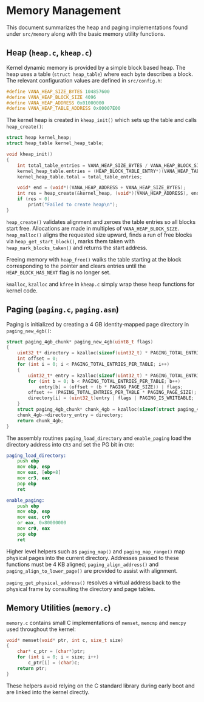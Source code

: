 # Memory Management

This document summarizes the heap and paging implementations found under `src/memory` along with the basic memory utility functions.

## Heap (`heap.c`, `kheap.c`)

Kernel dynamic memory is provided by a simple block based heap. The heap uses a table (`struct heap_table`) where each byte describes a block. The relevant configuration values are defined in `src/config.h`:

```c
#define VANA_HEAP_SIZE_BYTES 104857600
#define VANA_HEAP_BLOCK_SIZE 4096
#define VANA_HEAP_ADDRESS 0x01000000
#define VANA_HEAP_TABLE_ADDRESS 0x00007E00
```

The kernel heap is created in `kheap_init()` which sets up the table and calls `heap_create()`:

```c
struct heap kernel_heap;
struct heap_table kernel_heap_table;

void kheap_init()
{
    int total_table_entries = VANA_HEAP_SIZE_BYTES / VANA_HEAP_BLOCK_SIZE;
    kernel_heap_table.entries = (HEAP_BLOCK_TABLE_ENTRY*)(VANA_HEAP_TABLE_ADDRESS);
    kernel_heap_table.total = total_table_entries;

    void* end = (void*)(VANA_HEAP_ADDRESS + VANA_HEAP_SIZE_BYTES);
    int res = heap_create(&kernel_heap, (void*)(VANA_HEAP_ADDRESS), end, &kernel_heap_table);
    if (res < 0)
        print("Failed to create heap\n");
}
```

`heap_create()` validates alignment and zeroes the table entries so all blocks start free. Allocations are made in multiples of `VANA_HEAP_BLOCK_SIZE`. `heap_malloc()` aligns the requested size upward, finds a run of free blocks via `heap_get_start_block()`, marks them taken with `heap_mark_blocks_taken()` and returns the start address.

Freeing memory with `heap_free()` walks the table starting at the block corresponding to the pointer and clears entries until the `HEAP_BLOCK_HAS_NEXT` flag is no longer set.

`kmalloc`, `kzalloc` and `kfree` in `kheap.c` simply wrap these heap functions for kernel code.

## Paging (`paging.c`, `paging.asm`)

Paging is initialized by creating a 4 GB identity‑mapped page directory in `paging_new_4gb()`:

```c
struct paging_4gb_chunk* paging_new_4gb(uint8_t flags)
{
    uint32_t* directory = kzalloc(sizeof(uint32_t) * PAGING_TOTAL_ENTRIES_PER_TABLE);
    int offset = 0;
    for (int i = 0; i < PAGING_TOTAL_ENTRIES_PER_TABLE; i++)
    {
        uint32_t* entry = kzalloc(sizeof(uint32_t) * PAGING_TOTAL_ENTRIES_PER_TABLE);
        for (int b = 0; b < PAGING_TOTAL_ENTRIES_PER_TABLE; b++)
            entry[b] = (offset + (b * PAGING_PAGE_SIZE)) | flags;
        offset += (PAGING_TOTAL_ENTRIES_PER_TABLE * PAGING_PAGE_SIZE);
        directory[i] = (uint32_t)entry | flags | PAGING_IS_WRITEABLE;
    }
    struct paging_4gb_chunk* chunk_4gb = kzalloc(sizeof(struct paging_4gb_chunk));
    chunk_4gb->directory_entry = directory;
    return chunk_4gb;
}
```

The assembly routines `paging_load_directory` and `enable_paging` load the directory address into `CR3` and set the PG bit in `CR0`:

```asm
paging_load_directory:
    push ebp
    mov ebp, esp
    mov eax, [ebp+8]
    mov cr3, eax
    pop ebp
    ret

enable_paging:
    push ebp
    mov ebp, esp
    mov eax, cr0
    or eax, 0x80000000
    mov cr0, eax
    pop ebp
    ret
```

Higher level helpers such as `paging_map()` and `paging_map_range()` map physical pages into the current directory. Addresses passed to these functions must be 4 KB aligned; `paging_align_address()` and `paging_align_to_lower_page()` are provided to assist with alignment.

`paging_get_physical_address()` resolves a virtual address back to the physical frame by consulting the directory and page tables.

## Memory Utilities (`memory.c`)

`memory.c` contains small C implementations of `memset`, `memcmp` and `memcpy` used throughout the kernel:

```c
void* memset(void* ptr, int c, size_t size)
{
    char* c_ptr = (char*)ptr;
    for (int i = 0; i < size; i++)
        c_ptr[i] = (char)c;
    return ptr;
}
```

These helpers avoid relying on the C standard library during early boot and are linked into the kernel directly.
